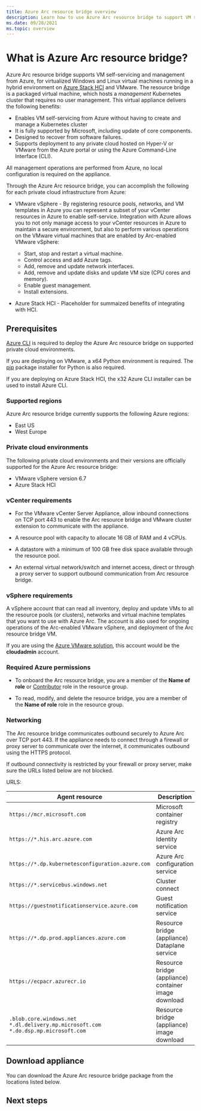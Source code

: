 ```yaml
---
title: Azure Arc resource bridge overview
description: Learn how to use Azure Arc resource bridge to support VM self-servicing on Azure Stack HCI, VMware, and System Center Virtual Machine Manager.
ms.date: 09/28/2021
ms.topic: overview
---
```


# What is Azure Arc resource bridge?

Azure Arc resource bridge supports VM self-servicing and management from Azure, for virtualized Windows and Linux virtual machines running in a hybrid environment on [Azure Stack HCI](/azure-stack/hci/overview) and VMware. The resource bridge is a packaged virtual machine, which hosts a *management* Kubernetes cluster that requires no user management. This virtual appliance delivers the following benefits:

* Enables VM self-servicing from Azure without having to create and manage a Kubernetes cluster
* It is fully supported by Microsoft, including update of core components.
* Designed to recover from software failures.
* Supports deployment to any private cloud hosted on Hyper-V or VMware from the Azure portal or using the Azure Command-Line Interface (CLI).

All management operations are performed from Azure, no local configuration is required on the appliance.

Through the Azure Arc resource bridge, you can accomplish the following for each private cloud infrastructure from Azure:

* VMware vSphere - By registering resource pools, networks, and VM templates in Azure you can represent a subset of your vCenter resources in Azure to enable self-service. Integration with Azure allows you to not only manage access to your vCenter resources in Azure to maintain a secure environment, but also to perform various operations on the VMware virtual machines that are enabled by Arc-enabled VMware vSphere:

   - Start, stop and restart a virtual machine.
   - Control access and add Azure tags.
   - Add, remove and update network interfaces.
   - Add, remove and update disks and update VM size (CPU cores and memory).
   - Enable guest management.
   - Install extensions.

* Azure Stack HCI - Placeholder for summaized benefits of integrating with HCI.

## Prerequisites

[Azure CLI](/cli/azure/install-azure-cli) is required to deploy the Azure Arc resource bridge on supported private cloud environments. 

If you are deploying on VMware, a x64 Python environment is required. The [pip](https://pypi.org/project/pip/) package installer for Python is also required.

If you are deploying on Azure Stack HCI, the x32 Azure CLI installer can be used to install Azure CLI.

### Supported regions

Azure Arc resource bridge currently supports the following Azure regions:

- East US
- West Europe

### Private cloud environments

The following private cloud environments and their versions are officially supported for the Azure Arc resource bridge:

* VMware vSphere version 6.7
* Azure Stack HCI

### vCenter requirements

* For the VMware vCenter Server Appliance, allow inbound connections on TCP port 443 to enable the Arc resource bridge and VMware cluster extension to communicate with the appliance.

* A resource pool with capacity to allocate 16 GB of RAM and 4 vCPUs.

* A datastore with a minimum of 100 GB free disk space available through the resource pool.

* An external virtual network/switch and internet access, direct or through a proxy server to support outbound communication from Arc resource bridge.

### vSphere requirements

A vSphere account that can read all inventory, deploy and update VMs to all the resource pools (or clusters), networks and virtual machine templates that you want to use with Azure Arc. The account is also used for ongoing operations of the Arc-enabled VMware vSphere, and deployment of the Arc resource bridge VM.

If you are using the [Azure VMware solution](../../azure-vmware/introduction.md), this account would be the **cloudadmin** account.

### Required Azure permissions

* To onboard the Arc resource bridge, you are a member of the **Name of role** or [Contributor](../../role-based-access-control/built-in-roles.md#contributor) role in the resource group.

* To read, modify, and delete the resource bridge, you are a member of the **Name of role** role in the resource group.

### Networking

The Arc resource bridge communicates outbound securely to Azure Arc over TCP port 443. If the appliance needs to connect through a firewall or proxy server to communicate over the internet, it communicates outbound using the HTTPS protocol.

If outbound connectivity is restricted by your firewall or proxy server, make sure the URLs listed below are not blocked. 

URLS:

| Agent resource | Description |
|---------|---------|
|`https://mcr.microsoft.com`|Microsoft container registry|
|`https://*.his.arc.azure.com`|Azure Arc Identity service|
|`https://*.dp.kubernetesconfiguration.azure.com`|Azure Arc configuration service|
|`https://*.servicebus.windows.net`|Cluster connect|
|`https://guestnotificationservice.azure.com` |Guest notification service|
|`https://*.dp.prod.appliances.azure.com`|Resource bridge (appliance) Dataplane service|
|`https://ecpacr.azurecr.io` |Resource bridge (appliance) container image download |
|`.blob.core.windows.net`<br> `*.dl.delivery.mp.microsoft.com`<br> `*.do.dsp.mp.microsoft.com` |Resource bridge (appliance) image download |

## Download appliance

You can download the Azure Arc resource bridge package from the locations listed below.

## Next steps
